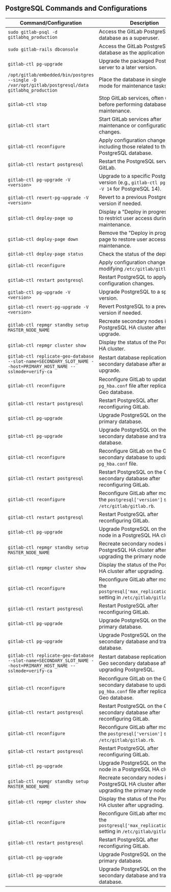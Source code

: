## PostgreSQL Commands and Configurations

| Command/Configuration | Description |
|---------------------------------------------------------------------------------------|----------------------------------------------------------------------------------------------------- |
| `sudo gitlab-psql -d gitlabhq_production`                                             | Access the GitLab PostgreSQL database as a superuser.                                                |
| `sudo gitlab-rails dbconsole`                                                         | Access the GitLab PostgreSQL database as the application user.                                        |
| `gitlab-ctl pg-upgrade`                                                               | Upgrade the packaged PostgreSQL server to a later version.                                           |
| `/opt/gitlab/embedded/bin/postgres --single -D /var/opt/gitlab/postgresql/data gitlabhq_production` | Place the database in single-user mode for maintenance tasks.                          |
| `gitlab-ctl stop`                                                                     | Stop GitLab services, often used before performing database maintenance.                             |
| `gitlab-ctl start`                                                                    | Start GitLab services after maintenance or configuration changes.                                    |
| `gitlab-ctl reconfigure`                                                              | Apply configuration changes, including those related to the PostgreSQL database.                      |
| `gitlab-ctl restart postgresql`                                                        | Restart the PostgreSQL service within GitLab.                                                       |
| `gitlab-ctl pg-upgrade -V <version>`                                                   | Upgrade to a specific PostgreSQL version (e.g., `gitlab-ctl pg-upgrade -V 14` for PostgreSQL 14).   |
| `gitlab-ctl revert-pg-upgrade -V <version>`                                            | Revert to a previous PostgreSQL version if needed.                                                  |
| `gitlab-ctl deploy-page up`                                                            | Display a "Deploy in progress" page to restrict user access during maintenance.                     |
| `gitlab-ctl deploy-page down`                                                          | Remove the "Deploy in progress" page to restore user access after maintenance.                      |
| `gitlab-ctl deploy-page status`                                                        | Check the status of the deploy page.                                                                |
| `gitlab-ctl reconfigure`                                                               | Apply configuration changes after modifying `/etc/gitlab/gitlab.rb`.                                |
| `gitlab-ctl restart postgresql`                                                        | Restart PostgreSQL to apply configuration changes.                                                  |
| `gitlab-ctl pg-upgrade -V <version>`                                                   | Upgrade PostgreSQL to a specific version.                                                           |
| `gitlab-ctl revert-pg-upgrade -V <version>`                                            | Revert PostgreSQL to a previous version if needed.                                                  |
| `gitlab-ctl repmgr standby setup MASTER_NODE_NAME`                                     | Recreate secondary nodes in a PostgreSQL HA cluster after an upgrade.                               |
| `gitlab-ctl repmgr cluster show`                                                       | Display the status of the PostgreSQL HA cluster.                                                    |
| `gitlab-ctl replicate-geo-database --slot-name=SECONDARY_SLOT_NAME --host=PRIMARY_HOST_NAME --sslmode=verify-ca` | Restart database replication on a Geo secondary database after an upgrade.|
| `gitlab-ctl reconfigure`                                                               | Reconfigure GitLab to update the `pg_hba.conf` file after replicating the Geo database.             |
| `gitlab-ctl restart postgresql`                                                        | Restart PostgreSQL after reconfiguring GitLab.                                                      |
| `gitlab-ctl pg-upgrade`                                                                | Upgrade PostgreSQL on the Geo primary database.                                                     |
| `gitlab-ctl pg-upgrade`                                                                | Upgrade PostgreSQL on the Geo secondary database and tracking database.                             |
| `gitlab-ctl reconfigure`                                                               | Reconfigure GitLab on the Geo secondary database to update the `pg_hba.conf` file.                  |
| `gitlab-ctl restart postgresql`                                                        | Restart PostgreSQL on the Geo secondary database after reconfiguring GitLab.                        |
| `gitlab-ctl reconfigure`                                                               | Reconfigure GitLab after modifying the `postgresql['version']` setting in `/etc/gitlab/gitlab.rb`.  |
| `gitlab-ctl restart postgresql`                                                        | Restart PostgreSQL after reconfiguring GitLab.                                                      |
| `gitlab-ctl pg-upgrade`                                                                | Upgrade PostgreSQL on the primary node in a PostgreSQL HA cluster.                                  |
| `gitlab-ctl repmgr standby setup MASTER_NODE_NAME`                                     | Recreate secondary nodes in a PostgreSQL HA cluster after upgrading the primary node.               |
| `gitlab-ctl repmgr cluster show`                                                       | Display the status of the PostgreSQL HA cluster after upgrading.                                    |
| `gitlab-ctl reconfigure`                                                               | Reconfigure GitLab after modifying the `postgresql['max_replication_slots']` setting in `/etc/gitlab/gitlab.rb`.|
| `gitlab-ctl restart postgresql`                                                        | Restart PostgreSQL after reconfiguring GitLab.                                                                  |
| `gitlab-ctl pg-upgrade`                                                                | Upgrade PostgreSQL on the Geo primary database.                                                                 |
| `gitlab-ctl pg-upgrade`                                                                | Upgrade PostgreSQL on the Geo secondary database and tracking database.                                         |
| `gitlab-ctl replicate-geo-database --slot-name=SECONDARY_SLOT_NAME --host=PRIMARY_HOST_NAME --sslmode=verify-ca` | Restart database replication on the Geo secondary database after upgrading PostgreSQL.|
| `gitlab-ctl reconfigure`                                                               | Reconfigure GitLab on the Geo secondary database to update the `pg_hba.conf` file after replicating the Geo database. |
| `gitlab-ctl restart postgresql`                                                        | Restart PostgreSQL on the Geo secondary database after reconfiguring GitLab.                                          |
| `gitlab-ctl reconfigure`                                                               | Reconfigure GitLab after modifying the `postgresql['version']` setting in `/etc/gitlab/gitlab.rb`.                    |
| `gitlab-ctl restart postgresql`                                                        | Restart PostgreSQL after reconfiguring GitLab.                                                                        |
| `gitlab-ctl pg-upgrade`                                                                | Upgrade PostgreSQL on the primary node in a PostgreSQL HA cluster.                                                    |
| `gitlab-ctl repmgr standby setup MASTER_NODE_NAME`                                     | Recreate secondary nodes in a PostgreSQL HA cluster after upgrading the primary node.                                 |
| `gitlab-ctl repmgr cluster show`                                                       | Display the status of the PostgreSQL HA cluster after upgrading.                                                      |
| `gitlab-ctl reconfigure`                                                               | Reconfigure GitLab after modifying the `postgresql['max_replication_slots']` setting in `/etc/gitlab/gitlab.rb`.      |
| `gitlab-ctl restart postgresql`                                                        | Restart PostgreSQL after reconfiguring GitLab.                                                                        |
| `gitlab-ctl pg-upgrade`                                                                | Upgrade PostgreSQL on the Geo primary database.                                                                       |
| `gitlab-ctl pg-upgrade`                                                                | Upgrade PostgreSQL on the Geo secondary database and tracking database.                                               |

 
